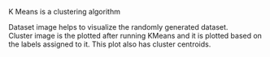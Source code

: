 K Means is a clustering algorithm

Dataset image helps to visualize the randomly generated dataset.<br>
Cluster image is the plotted after running KMeans and it is plotted based on the labels assigned to it. This plot also has cluster centroids.<br>

